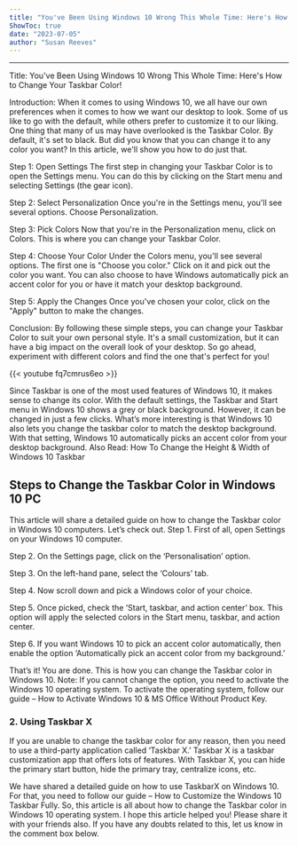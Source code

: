 ```yaml
---
title: "You've Been Using Windows 10 Wrong This Whole Time: Here's How to Change Your Taskbar Color!"
ShowToc: true 
date: "2023-07-05"
author: "Susan Reeves"
---
```

*****
Title: You've Been Using Windows 10 Wrong This Whole Time: Here's How to Change Your Taskbar Color!

Introduction:
When it comes to using Windows 10, we all have our own preferences when it comes to how we want our desktop to look. Some of us like to go with the default, while others prefer to customize it to our liking. One thing that many of us may have overlooked is the Taskbar Color. By default, it's set to black. But did you know that you can change it to any color you want? In this article, we'll show you how to do just that.

Step 1: Open Settings
The first step in changing your Taskbar Color is to open the Settings menu. You can do this by clicking on the Start menu and selecting Settings (the gear icon).

Step 2: Select Personalization
Once you're in the Settings menu, you'll see several options. Choose Personalization.

Step 3: Pick Colors
Now that you're in the Personalization menu, click on Colors. This is where you can change your Taskbar Color.

Step 4: Choose Your Color
Under the Colors menu, you'll see several options. The first one is "Choose you color." Click on it and pick out the color you want. You can also choose to have Windows automatically pick an accent color for you or have it match your desktop background.

Step 5: Apply the Changes
Once you've chosen your color, click on the "Apply" button to make the changes.

Conclusion:
By following these simple steps, you can change your Taskbar Color to suit your own personal style. It's a small customization, but it can have a big impact on the overall look of your desktop. So go ahead, experiment with different colors and find the one that's perfect for you!

{{< youtube fq7cmrus6eo >}} 



Since Taskbar is one of the most used features of Windows 10, it makes sense to change its color. With the default settings, the Taskbar and Start menu in Windows 10 shows a grey or black background. However, it can be changed in just a few clicks.
What’s more interesting is that Windows 10 also lets you change the taskbar color to match the desktop background. With that setting, Windows 10 automatically picks an accent color from your desktop background.
Also Read: How To Change the Height & Width of Windows 10 Taskbar

 
## Steps to Change the Taskbar Color in Windows 10 PC


This article will share a detailed guide on how to change the Taskbar color in Windows 10 computers. Let’s check out.
Step 1. First of all, open Settings on your Windows 10 computer.

Step 2. On the Settings page, click on the ‘Personalisation’ option.

Step 3. On the left-hand pane, select the ‘Colours’ tab.

Step 4. Now scroll down and pick a Windows color of your choice.

Step 5. Once picked, check the ‘Start, taskbar, and action center’ box. This option will apply the selected colors in the Start menu, taskbar, and action center.

Step 6. If you want Windows 10 to pick an accent color automatically, then enable the option ‘Automatically pick an accent color from my background.’

That’s it! You are done. This is how you can change the Taskbar color in Windows 10.
Note: If you cannot change the option, you need to activate the Windows 10 operating system. To activate the operating system, follow our guide – How to Activate Windows 10 & MS Office Without Product Key.

 
### 2. Using Taskbar X


If you are unable to change the taskbar color for any reason, then you need to use a third-party application called ‘Taskbar X.’ Taskbar X is a taskbar customization app that offers lots of features. With Taskbar X, you can hide the primary start button, hide the primary tray, centralize icons, etc.

We have shared a detailed guide on how to use TaskbarX on Windows 10. For that, you need to follow our guide – How to Customize the Windows 10 Taskbar Fully.
So, this article is all about how to change the Taskbar color in Windows 10 operating system. I hope this article helped you! Please share it with your friends also. If you have any doubts related to this, let us know in the comment box below.




